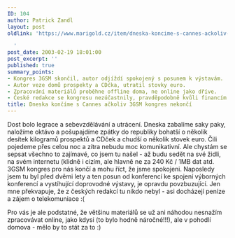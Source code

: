 ```yaml
---
ID: 104
author: Patrick Zandl
layout: post
oldlink: 'https://www.marigold.cz/item/dneska-koncime-s-cannes-ackoliv-3gsm-kongres-nekonci

  '
post_date: 2003-02-19 18:01:00
post_excerpt: ''
published: true
summary_points:
- Kongres 3GSM skončil, autor odjíždí spokojený s posunem k výstavám.
- Autor veze domů prospekty a CDčka, utratil stovky euro.
- Zpracování materiálů proběhne offline doma, ne online jako dříve.
- České redakce se kongresu nezúčastnily, pravděpodobně kvůli financím.
title: Dneska končíme s Cannes ačkoliv 3GSM kongres nekončí
---
```


<p>
Dost bolo legrace a sebevzdělávání a utrácení. Dneska zabalíme saky paky, naložíme oktávo a pošupajdíme zpátky do republiky bohatší o několik desítek kilogramů prospektů a CDček a chudší o několik stovek euro. Čili pojedeme přes celou noc a zítra nebudu moc komunikativní. Ale chystám se sepsat všechno to zajímavé, co jsem tu našel - až budu sedět na své židli, na svém internetu (klidně i cizím, ale hlavně ne za 240 Kč / 1MB dat atd. 3GSM kongres pro nás končí a mohu říct, že jsme spokojeni. Naposledy jsem tu byl před dvěmi lety a ten posun od konferencí ke spojení výborných konferencí a vystíhující doprovodné výstavy, je opravdu povzbuzující. Jen mne překvapuje, že z českých redakcí tu nikdo nebyl - asi docházejí peníze a zájem o telekomuniace :(</p>

<p>
Pro vás je ale podstatné, že většinu materiálů se už ani náhodou nesnažím zpracovávat online, jako kdysi (to bylo hodně náročné!!!), ale v pohodlí domova - mělo by to stát za to :)</p>